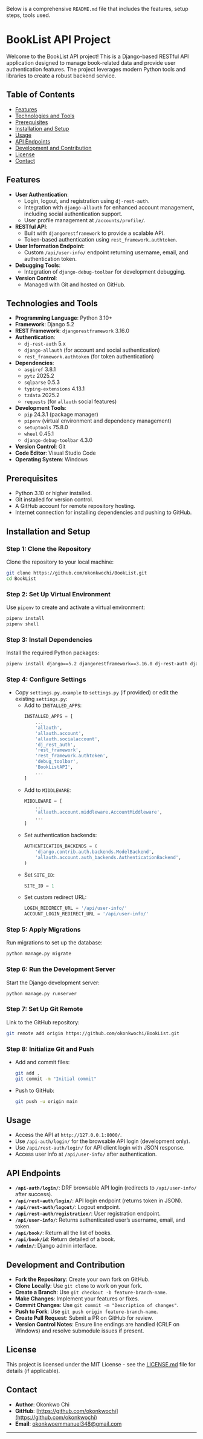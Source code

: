 Below is a comprehensive `README.md` file that includes the features, setup steps, tools used.

# BookList API Project

Welcome to the BookList API project! This is a Django-based RESTful API application designed to manage book-related data and provide user authentication features. The project leverages modern Python tools and libraries to create a robust backend service.

## Table of Contents
- [Features](#features)
- [Technologies and Tools](#technologies-and-tools)
- [Prerequisites](#prerequisites)
- [Installation and Setup](#installation-and-setup)
- [Usage](#usage)
- [API Endpoints](#api-endpoints)
- [Development and Contribution](#development-and-contribution)
- [License](#license)
- [Contact](#contact)

## Features
- **User Authentication**: 
  - Login, logout, and registration using `dj-rest-auth`.
  - Integration with `django-allauth` for enhanced account management, including social authentication support.
  - User profile management at `/accounts/profile/`.
- **RESTful API**: 
  - Built with `djangorestframework` to provide a scalable API.
  - Token-based authentication using `rest_framework.authtoken`.
- **User Information Endpoint**: 
  - Custom `/api/user-info/` endpoint returning username, email, and authentication token.
- **Debugging Tools**: 
  - Integration of `django-debug-toolbar` for development debugging.
- **Version Control**: 
  - Managed with Git and hosted on GitHub.

## Technologies and Tools
- **Programming Language**: Python 3.10+
- **Framework**: Django 5.2
- **REST Framework**: `djangorestframework` 3.16.0
- **Authentication**:
  - `dj-rest-auth` 5.x
  - `django-allauth` (for account and social authentication)
  - `rest_framework.authtoken` (for token authentication)
- **Dependencies**:
  - `asgiref` 3.8.1
  - `pytz` 2025.2
  - `sqlparse` 0.5.3
  - `typing-extensions` 4.13.1
  - `tzdata` 2025.2
  - `requests` (for `allauth` social features)
- **Development Tools**:
  - `pip` 24.3.1 (package manager)
  - `pipenv` (virtual environment and dependency management)
  - `setuptools` 75.8.0
  - `wheel` 0.45.1
  - `django-debug-toolbar` 4.3.0
- **Version Control**: Git
- **Code Editor**: Visual Studio Code
- **Operating System**: Windows

## Prerequisites
- Python 3.10 or higher installed.
- Git installed for version control.
- A GitHub account for remote repository hosting.
- Internet connection for installing dependencies and pushing to GitHub.

## Installation and Setup

### Step 1: Clone the Repository
Clone the repository to your local machine:
```bash
git clone https://github.com/okonkwochi/BookList.git
cd BookList
```

### Step 2: Set Up Virtual Environment
Use `pipenv` to create and activate a virtual environment:
```bash
pipenv install
pipenv shell
```

### Step 3: Install Dependencies
Install the required Python packages:
```bash
pipenv install django==5.2 djangorestframework==3.16.0 dj-rest-auth django-allauth rest_framework.authtoken django-debug-toolbar pytz==2025.2 sqlparse==0.5.3 typing-extensions==4.13.1 tzdata==2025.2 requests
```

### Step 4: Configure Settings
- Copy `settings.py.example` to `settings.py` (if provided) or edit the existing `settings.py`:
  - Add to `INSTALLED_APPS`:
    ```python
    INSTALLED_APPS = [
        ...
        'allauth',
        'allauth.account',
        'allauth.socialaccount',
        'dj_rest_auth',
        'rest_framework',
        'rest_framework.authtoken',
        'debug_toolbar',
        'BookListAPI',
        ...
    ]
    ```
  - Add to `MIDDLEWARE`:
    ```python
    MIDDLEWARE = [
        ...
        'allauth.account.middleware.AccountMiddleware',
        ...
    ]
    ```
  - Set authentication backends:
    ```python
    AUTHENTICATION_BACKENDS = (
        'django.contrib.auth.backends.ModelBackend',
        'allauth.account.auth_backends.AuthenticationBackend',
    )
    ```
  - Set `SITE_ID`:
    ```python
    SITE_ID = 1
    ```
  - Set custom redirect URL:
    ```python
    LOGIN_REDIRECT_URL = '/api/user-info/'
    ACCOUNT_LOGIN_REDIRECT_URL = '/api/user-info/'
    ```

### Step 5: Apply Migrations
Run migrations to set up the database:
```bash
python manage.py migrate
```

### Step 6: Run the Development Server
Start the Django development server:
```bash
python manage.py runserver
```

### Step 7: Set Up Git Remote
Link to the GitHub repository:
```bash
git remote add origin https://github.com/okonkwochi/BookList.git
```

### Step 8: Initialize Git and Push
- Add and commit files:
  ```bash
  git add .
  git commit -m "Initial commit"
  ```
- Push to GitHub:
  ```bash
  git push -u origin main
  ```

## Usage
- Access the API at `http://127.0.0.1:8000/`.
- Use `/api-auth/login/` for the browsable API login (development only).
- Use `/api/rest-auth/login/` for API client login with JSON response.
- Access user info at `/api/user-info/` after authentication.

## API Endpoints
- **`/api-auth/login/`**: DRF browsable API login (redirects to `/api/user-info/` after success).
- **`/api/rest-auth/login/`**: API login endpoint (returns token in JSON).
- **`/api/rest-auth/logout/`**: Logout endpoint.
- **`/api/rest-auth/registration/`**: User registration endpoint.
- **`/api/user-info/`**: Returns authenticated user’s username, email, and token.
- **`/api/book/`**:  Return all the list of books.
-  **`/api/book/id`**: Return detailed of a book.
- **`/admin/`**: Django admin interface.

## Development and Contribution
- **Fork the Repository**: Create your own fork on GitHub.
- **Clone Locally**: Use `git clone` to work on your fork.
- **Create a Branch**: Use `git checkout -b feature-branch-name`.
- **Make Changes**: Implement your features or fixes.
- **Commit Changes**: Use `git commit -m "Description of changes"`.
- **Push to Fork**: Use `git push origin feature-branch-name`.
- **Create Pull Request**: Submit a PR on GitHub for review.
- **Version Control Notes**: Ensure line endings are handled (CRLF on Windows) and resolve submodule issues if present.

## License
This project is licensed under the MIT License - see the [LICENSE.md](LICENSE.md) file for details (if applicable).

## Contact
- **Author**: Okonkwo Chi
- **GitHub**: [https://github.com/okonkwochi](https://github.com/okonkwochi)
- **Email**: [okonkwoemmanuel348@gmail.com](okonkwoemmanuel348@gmail.com) 

---
